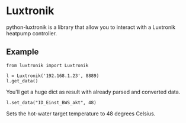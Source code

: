 # Luxtronik

python-luxtronik is a library that allow you to interact with a Luxtronik heatpump controller.

## Example
```
from luxtronik import Luxtronik

l = Luxtronik('192.168.1.23', 8889)
l.get_data()
```

You'll get a huge dict as result with already parsed and converted data.

```
l.set_data("ID_Einst_BWS_akt", 48)
```

Sets the hot-water target temperature to 48 degrees Celsius.
